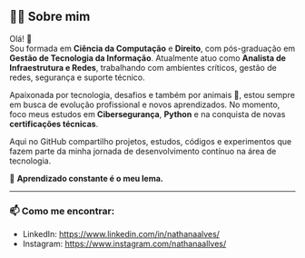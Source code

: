 ## 👩‍💻 Sobre mim

Olá! 👋  
Sou formada em **Ciência da Computação** e **Direito**, com pós-graduação em **Gestão de Tecnologia da Informação**. Atualmente atuo como **Analista de Infraestrutura e Redes**, trabalhando com ambientes críticos, gestão de redes, segurança e suporte técnico.

Apaixonada por tecnologia, desafios e também por animais 🐾, estou sempre em busca de evolução profissional e novos aprendizados. No momento, foco meus estudos em **Cibersegurança**, **Python** e na conquista de novas **certificações técnicas**.

Aqui no GitHub compartilho projetos, estudos, códigos e experimentos que fazem parte da minha jornada de desenvolvimento contínuo na área de tecnologia.

🚀 **Aprendizado constante é o meu lema.**

---

### 📫 Como me encontrar:
- LinkedIn: https://www.linkedin.com/in/nathanaalves/
- Instagram: https://www.instagram.com/nathanaallves/

